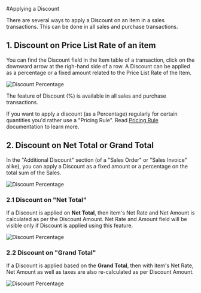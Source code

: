 <!-- add-breadcrumbs -->
#Applying a Discount

There are several ways to apply a Discount on an item in a sales transactions. This can be done in all sales and purchase transactions.

## 1. Discount on Price List Rate of an item

You can find the Discount field in the Item table of a transaction, click on the downward arrow at the righ-hand side of a row. A Discount can be applied as a percentage or a fixed amount related to the Price List Rate of the Item.

<img alt="Discount Percentage" class="screenshot" src="{{docs_base_url}}/v13/assets/img/articles/discount-1.png">

The feature of Discount (%) is available in all sales and purchase transactions.

If you want to apply a discount (as a Percentage) regularly for certain quantities you'd rather use a "Pricing Rule". Read [Pricing Rule](/docs/v13/user/manual/en/accounts/pricing-rule) documentation to learn more.

## 2. Discount on Net Total or Grand Total

In the "Additional Discount" section (of a "Sales Order" or "Sales Invoice" alike), you can apply a Discount as a fixed amount or a percentage on the total sum of the Sales.

<img alt="Discount Percentage" class="screenshot" src="{{docs_base_url}}/v13/assets/img/articles/discount-2.png">

### 2.1 Discount on "Net Total"

If a Discount is applied on **Net Total**, then item's Net Rate and Net Amount is calculated as per the Discount Amount. Net Rate and Amount field will be visible only if Discount is applied using this feature.

<img alt="Discount Percentage" class="screenshot" src="{{docs_base_url}}/v13/assets/img/articles/discount-on-net-total.png">

### 2.2 Discount on "Grand Total"

If a Discount is applied based on the **Grand Total**, then with item's Net Rate, Net Amount as well as taxes are also re-calculated as per Discount Amount.

<img alt="Discount Percentage" class="screenshot" src="{{docs_base_url}}/v13/assets/img/articles/discount-on-grand-total.png">

<!-- markdown -->
